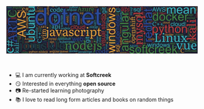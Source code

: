 <img src="https://raw.githubusercontent.com/jomsk1e/jomsk1e/main/jomsk1e.png" alt="banner" style="text-align: center; margin-bottom: 30px;" />

<!--
**jomsk1e/jomsk1e** is a ✨ _special_ ✨ repository because its `README.md` (this file) appears on your GitHub profile.

Here are some ideas to get you started:

- 🔭 I’m currently working on ...
- 🌱 I’m currently learning ...
- 👯 I’m looking to collaborate on ...
- 🤔 I’m looking for help with ...
- 💬 Ask me about ...
- 📫 How to reach me: ...
- 😄 Pronouns: ...
- ⚡ Fun fact: ...
-->

-   :computer: I am currently working at **Softcreek**
-   :smirk: Interested in everything **open source**
-   :camera: Re-started learning photography
-   :books: I love to read long form articles and books on random things
